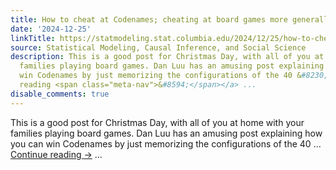 ```yaml
---
title: How to cheat at Codenames; cheating at board games more generally
date: '2024-12-25'
linkTitle: https://statmodeling.stat.columbia.edu/2024/12/25/how-to-cheat-at-codenames-cheating-at-board-games-more-generally/
source: Statistical Modeling, Causal Inference, and Social Science
description: This is a good post for Christmas Day, with all of you at home with your
  families playing board games. Dan Luu has an amusing post explaining how you can
  win Codenames by just memorizing the configurations of the 40 &#8230; <a href="https://statmodeling.stat.columbia.edu/2024/12/25/how-to-cheat-at-codenames-cheating-at-board-games-more-generally/">Continue
  reading <span class="meta-nav">&#8594;</span></a> ...
disable_comments: true
---
```

This is a good post for Christmas Day, with all of you at home with your families playing board games. Dan Luu has an amusing post explaining how you can win Codenames by just memorizing the configurations of the 40 &#8230; <a href="https://statmodeling.stat.columbia.edu/2024/12/25/how-to-cheat-at-codenames-cheating-at-board-games-more-generally/">Continue reading <span class="meta-nav">&#8594;</span></a> ...